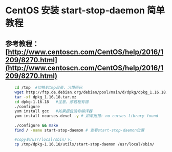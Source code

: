 #  CentOS 安装  start-stop-daemon 简单教程
## 参考教程： [http://www.centoscn.com/CentOS/help/2016/1209/8270.html](http://www.centoscn.com/CentOS/help/2016/1209/8270.html)
    
```sh
    cd /tmp  #切换到tmp目录，习惯而已     
    wget http://ftp.de.debian.org/debian/pool/main/d/dpkg/dpkg_1.16.18.tar.xz    
    tar -xf dpkg_1.16.18.tar.xz       
    cd dpkg-1.16.18   #注意，原教程有错    
    ./configure   
    yum install gcc   #如果报告没有编译器 
    yum install ncurses-devel -y # 如果报错: no curses library found
  
    ./configure && make
    find / -name start-stop-daemon # 查看start-stop-daemon位置

    #copy到/usr/local/sbin/下。
    cp /tmp/dpkg-1.16.18/utils/start-stop-daemon /usr/local/sbin/
    
```
